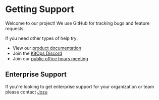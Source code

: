 # Getting Support

Welcome to our project! We use GitHub for tracking bugs and feature requests.

If you need other types of help try:
* View our [product documentation](https://kitops.org/docs/overview.html)
* Join the [KitOps Discord](https://discord.gg/Tapeh8agYy)
* Join our [public office hours meeting](./GOVERNANCE.md)

## Enterprise Support
If you're looking to get enterprise support for your organization or team please contact [Jozu](mailto:sales@jozu.com)
